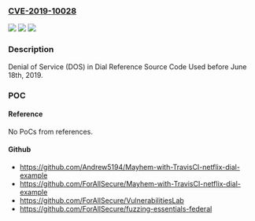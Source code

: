 ### [CVE-2019-10028](https://cve.mitre.org/cgi-bin/cvename.cgi?name=CVE-2019-10028)
![](https://img.shields.io/static/v1?label=Product&message=Dial%20Reference%20Source%20Code%20Repo%20(https%3A%2F%2Fgithub.com%2FNetflix%2Fdial-reference)&color=blue)
![](https://img.shields.io/static/v1?label=Version&message=n%2Fa&color=blue)
![](https://img.shields.io/static/v1?label=Vulnerability&message=Denial%20of%20Service&color=brighgreen)

### Description

Denial of Service (DOS) in Dial Reference Source Code Used before June 18th, 2019.

### POC

#### Reference
No PoCs from references.

#### Github
- https://github.com/Andrew5194/Mayhem-with-TravisCI-netflix-dial-example
- https://github.com/ForAllSecure/Mayhem-with-TravisCI-netflix-dial-example
- https://github.com/ForAllSecure/VulnerabilitiesLab
- https://github.com/ForAllSecure/fuzzing-essentials-federal

